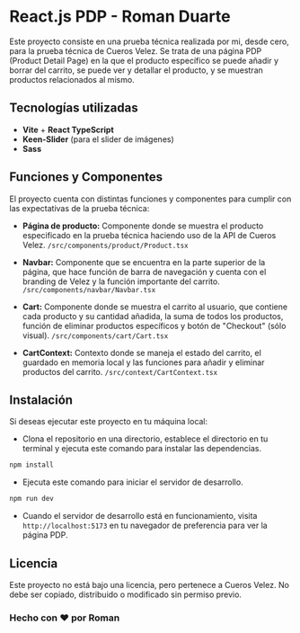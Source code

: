 # React.js PDP - Roman Duarte
Este proyecto consiste en una prueba técnica realizada por mi, desde cero, para la prueba técnica de Cueros Velez. Se trata de una página PDP (Product Detail Page) en la que el producto específico se puede añadir y borrar del carrito, se puede ver y detallar el producto, y se muestran productos relacionados al mismo.

## Tecnologías utilizadas
- **Vite** + **React TypeScript**
- **Keen-Slider** (para el slider de imágenes)
- **Sass**

## Funciones y Componentes
El proyecto cuenta con distintas funciones y componentes para cumplir con las expectativas de la prueba técnica:

- **Página de producto:** Componente donde se muestra el producto especificado en la prueba técnica haciendo uso de la API de Cueros Velez.
`/src/components/product/Product.tsx`

- **Navbar:** Componente que se encuentra en la parte superior de la página, que hace función de barra de navegación y cuenta con el branding de Velez y la función importante del carrito.
`/src/components/navbar/Navbar.tsx`

- **Cart:** Componente donde se muestra el carrito al usuario, que contiene cada producto y su cantidad añadida, la suma de todos los productos, función de eliminar productos específicos y botón de "Checkout" (sólo visual).
`/src/components/cart/Cart.tsx`

- **CartContext:** Contexto donde se maneja el estado del carrito, el guardado en memoria local y las funciones para añadir y eliminar productos del carrito.
`/src/context/CartContext.tsx`

## Instalación
Si deseas ejecutar este proyecto en tu máquina local:

- Clona el repositorio en una directorio, establece el directorio en tu terminal y ejecuta este comando para instalar las dependencias.
```bash
npm install
```

- Ejecuta este comando para iniciar el servidor de desarrollo.
```bash
npm run dev
```

- Cuando el servidor de desarrollo está en funcionamiento, visita `http://localhost:5173` en tu navegador de preferencia para ver la página PDP.

## Licencia
Este proyecto no está bajo una licencia, pero pertenece a Cueros Velez. No debe ser copiado, distribuido o modificado sin permiso previo.

### Hecho con ❤️ por Roman